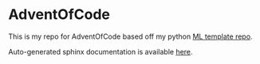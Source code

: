 # AdventOfCode
This is my repo for AdventOfCode based off my python [ML template repo](https://github.com/Philliams/ml_template).

Auto-generated sphinx documentation is available [here](https://philliams.github.io/AdventOfCode/).